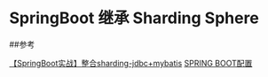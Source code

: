 # SpringBoot 继承 Sharding Sphere 

##参考

[【SpringBoot实战】整合sharding-jdbc+mybatis][1]
[SPRING BOOT配置][2]


  [1]: http://www.chaiguanxin.com/articles/2018/12/02/1543757738369.html
  [2]: https://shardingsphere.apache.org/document/legacy/3.x/document/cn/manual/sharding-jdbc/configuration/config-spring-boot/